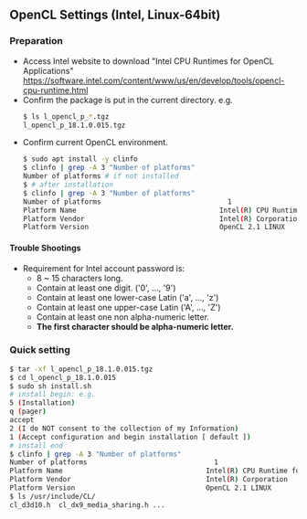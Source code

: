 ## OpenCL Settings (Intel, Linux-64bit)

### Preparation
- Access Intel website to download "Intel CPU Runtimes for OpenCL Applications"
https://software.intel.com/content/www/us/en/develop/tools/opencl-cpu-runtime.html
- Confirm the package is put in the current directory. e.g.
    ```bash
    $ ls l_opencl_p_*.tgz
    l_opencl_p_18.1.0.015.tgz
    ```
- Confirm current OpenCL environment.
    ```bash
    $ sudo apt install -y clinfo
    $ clinfo | grep -A 3 "Number of platforms"
    Number of platforms # if not installed
    $ # after installation
    $ clinfo | grep -A 3 "Number of platforms"
    Number of platforms                               1
    Platform Name                                   Intel(R) CPU Runtime for OpenCL(TM) Applications
    Platform Vendor                                 Intel(R) Corporation
    Platform Version                                OpenCL 2.1 LINUX
    ```

#### Trouble Shootings
- Requirement for Intel account password is:
    - 8 ~ 15 characters long.
    - Contain at least one digit. ('0', ..., '9')
    - Contain at least one lower-case Latin ('a', ..., 'z')
    - Contain at least one upper-case Latin ('A', ..., 'Z')
    - Contain at least one non alpha-numeric letter.
    - **The first character should be alpha-numeric letter.**

### Quick setting
```bash
$ tar -xf l_opencl_p_18.1.0.015.tgz
$ cd l_opencl_p_18.1.0.015
$ sudo sh install.sh
# install begin: e.g.
5 (Installation)
q (pager)
accept
2 (I do NOT consent to the collection of my Information)
1 (Accept configuration and begin installation [ default ])
# install end
$ clinfo | grep -A 3 "Number of platforms"
Number of platforms                               1
Platform Name                                   Intel(R) CPU Runtime for OpenCL(TM) Applications
Platform Vendor                                 Intel(R) Corporation
Platform Version                                OpenCL 2.1 LINUX
$ ls /usr/include/CL/
cl_d3d10.h  cl_dx9_media_sharing.h ...
```